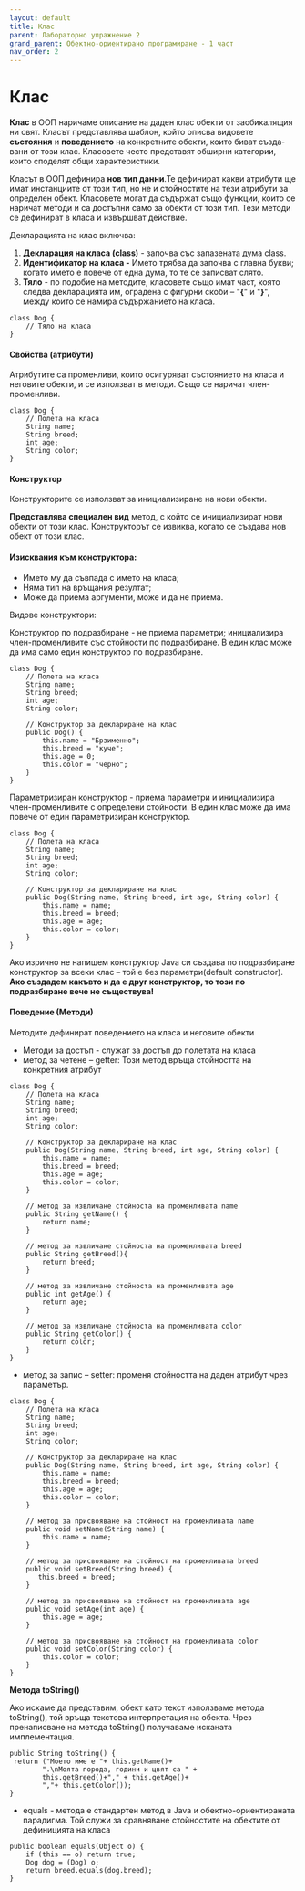```yaml
---
layout: default
title: Клас
parent: Лабораторно упражнение 2
grand_parent: Обектно-ориентирано програмиране - 1 част
nav_order: 2
---
```


# Клас

**Клас** в ООП наричаме описание на даден клас обекти от заобикалящия ни свят. Класът представлява шаблон, който описва видо­вете **състояния** и **поведението** на конкретните обекти, които биват създа­вани от този клас. Класовете често представят обширни категории, които споделят общи характеристики.

Класът в ООП дефинира **нов тип данни**.Те дефинират какви атрибути ще имат инстанциите от този тип, но не и стойностите на тези атрибути за определен обект. Класовете могат да съдържат също функции, които се наричат методи и са достъпни само за обекти от този тип. Тези методи се дефинират в класа и извършват действие.

Декларацията на клас включва:

1. **Декларация на класа (class)** - започва със запазената дума class.
2. **Идентификатор на класа -** Името трябва да започва с главнa букви; когато името е повече от една дума, то те се записват слято.
3. **Тяло** - по подобие на методите, класовете също имат част, която следва декларацията им, оградена с фигурни скоби – "**{**" и "**}**", между които се намира съдържанието на класа.

```
class Dog {
    // Тяло на класа
}
```

#### Свойства (атрибути)

Атрибутитe са променливи, които осигуряват състоянието на класа и неговите обекти, и се използват в методи. Също се наричат член-променливи.

```
class Dog {
    // Полета на класа
    String name;
    String breed;
    int age;
    String color;
}
```

#### Конструктор

Конструкторите се използват за инициализиране на нови обекти.

**Представлява специален вид** метод, с който се инициализират нови обекти от този клас. Конструкторът се извиква, когато се създава нов обект от този клас.

#### Изисквания към конструктора:

* Името му  да съвпада с името на класа;
* Няма тип на връщания резултат;
* Може да приема аргументи, може и да не приема.

Видове конструктори:

Конструктор по подразбиране - не приема параметри; инициализира член-променливите със стойности по подразбиране. В един клас може да има само един конструктор по подразбиране.

```
class Dog {
    // Полета на класа
    String name;
    String breed;
    int age;
    String color;
 
    // Конструктор за деклариране на клас
    public Dog() {
        this.name = "Брзименно";
        this.breed = "куче";
        this.age = 0;
        this.color = "черно";
    }
}
```

Параметризиран конструктор - приема параметри и инициализира член-променливите с определени стойности. В един клас може да има повече от един параметризиран конструктор.

```
class Dog {
    // Полета на класа
    String name;
    String breed;
    int age;
    String color;
 
    // Конструктор за деклариране на клас
    public Dog(String name, String breed, int age, String color) {
        this.name = name;
        this.breed = breed;
        this.age = age;
        this.color = color;
    }
}
```

Ако изрично не напишем конструктор Java си създава по подразбиране конструктор за всеки клас – той е без параметри(default constructor). **Ако създадем какъвто и да е друг конструктор, то този по подразбиране вече не съществува!**

#### Поведение (Методи)

Методите дефинират поведението на класа и неговите обекти

* Методи за достъп - служат за достъп до полетата на класа
* метод за четене – getter:  Този метод връща стойността на конкретния атрибут

```
class Dog {
    // Полета на класа
    String name;
    String breed;
    int age;
    String color;
 
    // Конструктор за деклариране на клас
    public Dog(String name, String breed, int age, String color) {
        this.name = name;
        this.breed = breed;
        this.age = age;
        this.color = color;
    }
 
    // метод за извличане стойноста на променливата name
    public String getName() {
        return name;
    }
 
    // метод за извличане стойноста на променливата breed
    public String getBreed(){
        return breed;
    }
 
    // метод за извличане стойноста на променливата age
    public int getAge() {
        return age;
    }
 
    // метод за извличане стойноста на променливата color
    public String getColor() {
        return color;
    }
}
```

* метод за запис – setter: променя стойността на даден атрибут чрез параметър.

```
class Dog {
    // Полета на класа
    String name;
    String breed;
    int age;
    String color;
 
    // Конструктор за деклариране на клас
    public Dog(String name, String breed, int age, String color) {
        this.name = name;
        this.breed = breed;
        this.age = age;
        this.color = color;
    }
 
    // метод за присвояване на стойност на променливата name
    public void setName(String name) {
        this.name = name;
    }
 
    // метод за присвояване на стойност на променливата breed
    public void setBreed(String breed) {
       this.breed = breed;
    }
 
    // метод за присвояване на стойност на променливата age
    public void setAge(int age) {
        this.age = age;
    }
 
    // метод за присвояване на стойност на променливата color
    public void setColor(String color) {
        this.color = color;
    }
}
```

**Метода toString()**

Ако искаме да представим, обект като текст използваме метода toString(), той връща текстова интерпретация на обекта. Чрез пренаписване на метода toString() получаваме исканата имплементация.

```
public String toString() {
 return ("Моето име е "+ this.getName()+
        ".\nМоята порода, години и цвят са " +
        this.getBreed()+"," + this.getAge()+
        ","+ this.getColor());
}
```

* equals - метода е стандартен метод в Java и обектно-ориентираната парадигма. Той служи за сравняване стойностите на обектите от дефиницията на класа

```
public boolean equals(Object o) {
    if (this == o) return true;
    Dog dog = (Dog) o;
    return breed.equals(dog.breed);
}
```



#### 
